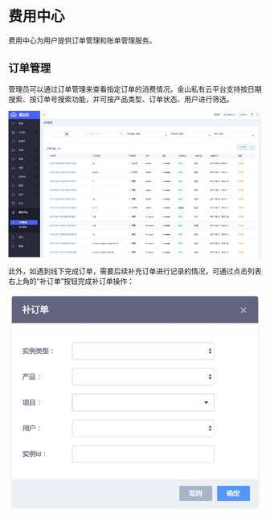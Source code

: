 # 费用中心

费用中心为用户提供订单管理和账单管理服务。

## 订单管理

管理员可以通过订单管理来查看指定订单的消费情况。金山私有云平台支持按日期搜索、按订单号搜索功能，并可按产品类型、订单状态、用户进行筛选。

![](/assets/订单列表.png)

此外，如遇到线下完成订单，需要后续补充订单进行记录的情况，可通过点击列表右上角的“补订单”按钮完成补订单操作：

![](/assets/补订单弹窗.png)